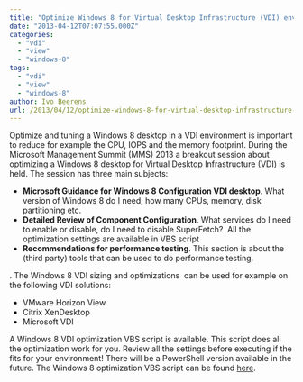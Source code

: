```yaml
---
title: "Optimize Windows 8 for Virtual Desktop Infrastructure (VDI) environments"
date: "2013-04-12T07:07:55.000Z"
categories: 
  - "vdi"
  - "view"
  - "windows-8"
tags: 
  - "vdi"
  - "view"
  - "windows-8"
author: Ivo Beerens
url: /2013/04/12/optimize-windows-8-for-virtual-desktop-infrastructure-vdi-environments/
---
```


Optimize and tuning a Windows 8 desktop in a VDI environment is important to reduce for example the CPU, IOPS and the memory footprint. During the Microsoft Management Summit (MMS) 2013 a breakout session about optimizing a Windows 8 desktop for Virtual Desktop Infrastructure (VDI) is held. The session has three main subjects:

- **Microsoft Guidance for Windows 8 Configuration VDI desktop**. What version of Windows 8 do I need, how many CPUs, memory, disk partitioning etc.
- **Detailed Review of Component Configuration**. What services do I need to enable or disable, do I need to disable SuperFetch?  All the optimization settings are available in VBS script
- **Recommendations for performance testing**. This section is about the (third party) tools that can be used to do performance testing.

. The Windows 8 VDI sizing and optimizations  can be used for example on the following VDI solutions:

- VMware Horizon View
- Citrix XenDesktop
- Microsoft VDI

A Windows 8 VDI optimization VBS script is available. This script does all the optimization work for you. Review all the settings before executing if the fits for your environment! There will be a PowerShell version available in the future. The Windows 8 optimization VBS script can be found [here](http://blogs.technet.com/b/jeff_stokes/archive/2013/04/09/hot-off-the-presses-get-it-now-the-windows-8-vdi-optimization-script-courtesy-of-pfe.aspx).